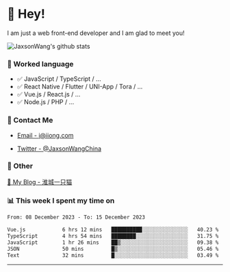 # 👋 Hey!

I am just a web front-end developer and I am glad to meet you!

![JaxsonWang's github stats](https://github-readme-stats.vercel.app/api?username=JaxsonWang&&show_icons=true&&title_color=1abc9c&&icon_color=1abc9c)


### 📝 Worked language

- ✅ JavaScript / TypeScript / ...
- ✅ React Native / Flutter / UNI-App / Tora / ...
- ✅ Vue.js / React.js / ...
- ✅ Node.js / PHP / ...

### 📮 Contact Me

- [Email - i@iiong.com](mailto:i@iiong.com)

- [Twitter - @JaxsonWangChina](https://twitter.com/JaxsonWangChina)

### 🤪 Other

[📌 My Blog - 淮城一只猫](https://iiong.com)

### 📊 This week I spent my time on

<!--START_SECTION:waka-->

```txt
From: 08 December 2023 - To: 15 December 2023

Vue.js            6 hrs 12 mins   ██████████░░░░░░░░░░░░░░░   40.23 %
TypeScript        4 hrs 54 mins   ████████░░░░░░░░░░░░░░░░░   31.75 %
JavaScript        1 hr 26 mins    ██▒░░░░░░░░░░░░░░░░░░░░░░   09.38 %
JSON              50 mins         █▒░░░░░░░░░░░░░░░░░░░░░░░   05.46 %
Text              32 mins         █░░░░░░░░░░░░░░░░░░░░░░░░   03.49 %
```

<!--END_SECTION:waka-->

---
